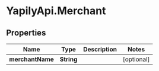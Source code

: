 # YapilyApi.Merchant

## Properties
Name | Type | Description | Notes
------------ | ------------- | ------------- | -------------
**merchantName** | **String** |  | [optional] 


